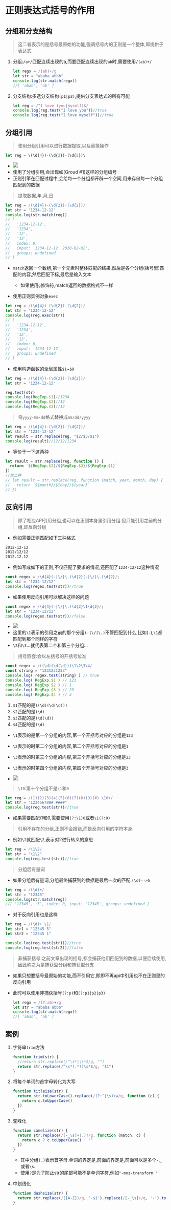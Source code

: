 # 正则表达式括号的作用

## 分组和分支结构

> 这二者表示的是括号最原始的功能,强调括号内的正则是一个整体,即提供子表达式

1. 分组:`/a+/`匹配连续出现的a,而要匹配连续出现的`ab`时,需要使用`/(ab)+/`

   ```js
   let regx = /(ab)+/g
   let str = "ababa abbb"
   console.log(str.match(regx))
   //[ 'abab', 'ab' ]
   ```

2. 分支结构:多选分支结构`(p1|p2)`,提供分支表达式的所有可能

   ```js
   let reg = /^I love (you|myself)$/
   console.log(reg.test("I love you"))//true
   console.log(reg.test("I love myself"))//true
   ```

## 分组引用

> 使用分组引用可以进行数据提取,以及替换操作

```js
let reg = \(\d{4})-(\d{2})-(\d{2})\
```

* ![ ](./img/括号作用/分组引用.png)
* 使用了分组引用,会出现如(Groud #1)这样的分组编号
* 正则引擎在匹配过程中,会给每一个分组都开辟一个空间,用来存储每一个分组匹配到的数据

>提取数据,年,月,日

```js
let reg = /(\d{4})-(\d{2})-(\d{2})/
let str = '1234-12-12'
console.log(str.match(reg))
// [
//   '1234-12-12',
//   '1234',
//   '12',
//   '12',
//   index: 0,
//   input: '1234-12-12  2020-02-02',
//   groups: undefined
// ]
```

* `match`返回一个数组,第一个元素时整体匹配的结果,然后是各个分组(括号里)匹配的内容,然后匹配下标,最后是输入文本
  * 如果使用`g`修饰符,match返回的数据格式不一样

* 使用正则实例对象`exec`

```js
let reg = /(\d{4})-(\d{2})-(\d{2})/
let str = '1234-12-12'
console.log(reg.exec(str))
// [
//   '1234-12-12',
//   '1234',
//   '12',
//   '12',
//   index: 0,
//   input: '1234-12-12',
//   groups: undefined
// ]
```

* 使用构造函数的全局属性`$1`~`$9`

```js
let reg = /(\d{4})-(\d{2})-(\d{2})/
let str = '1234-12-12'

reg.test(str)
console.log(RegExp.$1)//1234
console.log(RegExp.$2)//12
console.log(RegExp.$3)//12
```

> 将`yyyy-mm-dd`格式替换成`mm/dd/yyyy`

```js
let reg = /(\d{4})-(\d{2})-(\d{2})/
let str = '1234-12-12'
let result = str.replace(reg, "$2/$3/$1")
console.log(result)//12/12/1234
```

* 等价于一下这两种

```js
let result = str.replace(reg, function () {
  return `${RegExp.$2}/${RegExp.$3}/${RegExp.$1}`
})
//第二种
// let result = str.replace(reg, function (match, year, month, day) {
//   return `${month}/${day}/${year}`
// })
```

## 反向引用

>除了相应API引用分组,也可以在正则本身里引用分组.但只能引用之前的分组,即反向分组

* 例如需要正则匹配如下三种格式

```bash
2012-12-12
2012/12/12
2012.12.12
```

* 例如写成如下的正则,不仅匹配了要求的情况,还匹配了`1234-12/12`这种情况

```js
const regex = /\d{4}(-|\/|\.)\d{2}(-|\/|\.)\d{2}/;
let str = '1234-12/12'
console.log(regex.test(str))//true
```

* 如果使用反向引用可以解决这样的问题

```js
const regex = /\d{4}(-|\/|\.)\d{2}\1\d{2}/;
let str = '1234-12/12'
console.log(regex.test(str))//false
```

* ![ ](./img/括号作用/反向引用.png)
* 这里的`\1`表示的引用之前的那个分组`(-|\/|\.)`不管匹配到什么,比如(`-`),`\1`都匹配到那个同样的字符
* `\2`和`\3`...就代表第二个和第三个分组...

>括号嵌套:会以左括号的开括号位准

```js
const regex = /((\d)(\d(\d)))\1\2\3\4/
const string = "1231231233"
console.log( regex.test(string) ) // true
console.log( RegExp.$1 ) // 123
console.log( RegExp.$2 ) // 1
console.log( RegExp.$3 ) // 23
console.log( RegExp.$4 ) // 3
```

1. `$1`匹配的是`((\d)(\d(\d)))`
2. `$2`匹配的是`(\d)`
3. `$3`匹配的是`(\d(\d))`
4. `$4`匹配的是`(\d)`

* `\1`表示的是第一个分组的内容,第一个开括号对应的分组是`123`
* `\2`表示的时第二个分组的内容,第二个开括号对应的分组是`1`
* `\3`表示的时第三个分组的内容,第三个开括号对应的分组是`23`
* `\3`表示的时第四个分组的内容,第四个开括号对应的分组是`3`

* ![ ](./img/括号作用/括号嵌套.png)

>`\10`:第十个分组不是`\1`和`0`

```js
let reg = /(1)(2)(3)(4)(5)(6)(7)(8)(9)(#) \10+/
let str = "123456789# ####"
console.log(reg.test(str))//true
```

* 如果需要匹配\1和0,需要使用`(?:\1)0`或者`\1(?:0)`

> 引用不存在的分组,正则不会报错,而是反向引用的字符本身.

* 例如`\2`就匹配`\2`,表示对2进行转义的意思

```js
let reg = /\1\2/
let str = "\1\2"
console.log(reg.test(str))//true
```

>分组后有量词

* 如果分组后有量词,分组最终捕获到的数据是最后一次的匹配.`(\d)-->5`

```js
let reg = /(\d)+/
let str = "12345"
console.log(str.match(reg))
//[ '12345', '5', index: 0, input: '12345', groups: undefined ]
```

* 对于反向引用也是这样

```js
let reg = /(\d)+ \1/
let str1 = "12345 5"
let str2 = "12345 1"

console.log(reg.test(str1))//true
console.log(reg.test(str2))//false
```

>非捕获括号:之前文章出现的括号,都会捕获他们匹配到的数据,以便后续使用,因此称之为是捕获型分组和捕获型分支

* 如果只想要括号最原始的功能,而不引用它,即即不再api中引用也不在正则里的反向引用
* 此时可以使用非捕获括号`(?:p)`和`(?:p1|p2|p3)`

   ```js
   let regx = /(?:ab)+/g
   let str = "ababa abbb"
   console.log(str.match(regx))
   //[ 'abab', 'ab' ]
   ```

## 案例

1. 字符串`trim`方法

   ```js
   function trim(str) {
     //return str.replace(/^\s*|\s*$/g, "")  
     return str.replace(/^\s*(.*?)\s*$/g, "$1")
   }
   ```

2. 将每个单词的首字母转化为大写

   ```js
   function titleize(str) {
     return str.toLowerCase().replace(/(?:^|\s)\w/g, function (c) {
       return c.toUpperCase()
     })
   }
   ```

3. 驼峰化

   ```js
   function camelize(str) {
     return str.replace(/[-_\s]+(.)?/g, function (match, c) {
       return c ? c.toUpperCase() : ""
     })
   }
   ```

   * 其中分组`(.)`表示首字母.单词的界定是,前面的界定是,前面可以是多个`-`,`_`或者`\s`.
   * 使用`?`是为了防止str的尾部可能不是单词字符,例如`"-moz-transform "`

4. 中划线化

   ```js
   function dashsize(str) {
     return str.replace(/([A-Z])/g, '-$1').replace(/[-_\s]+/g, '-').toLowerCase();
   }
   ```
